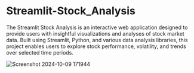 # Streamlit-Stock_Analysis
The Streamlit Stock Analysis is an interactive web application designed to provide users with insightful visualizations and analyses of stock market data. Built using Streamlit, Python, and various data analysis libraries, this project enables users to explore stock performance, volatility, and trends over selected time periods.

![Screenshot 2024-10-09 171944](https://github.com/user-attachments/assets/2ddccbee-4815-4d4b-b7e5-3ddeee3228b4)
